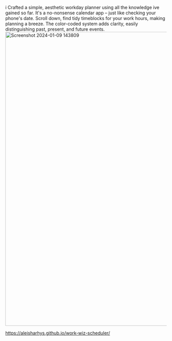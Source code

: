 i Crafted a simple, aesthetic workday planner using all the knowledge ive gained so far. It's a no-nonsense calendar app – just like checking your phone's date. Scroll down, find tidy timeblocks for your work hours, making planning a breeze. The color-coded system adds clarity, easily distinguishing past, present, and future events.
<img width="917" alt="Screenshot 2024-01-09 143809" src="https://github.com/aleisharhys/work-wiz-scheduler/assets/147520136/cb24d7ba-66dd-4b50-8891-43642b2b6a02">

https://aleisharhys.github.io/work-wiz-scheduler/
